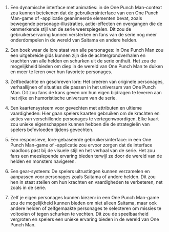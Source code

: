 1. Een dynamische interface met animaties:
 in de One Punch Man-context zou kunnen betekenen dat de gebruikersinterface van een One Punch Man-game of -applicatie geanimeerde elementen bevat, zoals bewegende personage-illustraties, actie-effecten en overgangen die de kenmerkende stijl van de serie weerspiegelen. 
 Dit zou de gebruikerservaring kunnen versterken en fans van de serie nog meer onderdompelen in de wereld van Saitama en andere helden. 

2. Een boek waar de lore staat van alle personages:
 in One Punch Man zou een uitgebreide gids kunnen zijn die de achtergrondverhalen en krachten van alle helden en schurken uit de serie onthult. 
 Het zou de mogelijkheid bieden om diep in de wereld van One Punch Man te duiken en meer te leren over hun favoriete personages.

3. Zelfbedachte en geschreven lore:
 Het creëren van originele personages, verhaallijnen of situaties die passen in het universum van One Punch Man. 
 Dit zou fans de kans geven om hun eigen bijdragen te leveren aan het rijke en humoristische universum van de serie.

4. Een kaartensysteem voor gevechten met attributen en ultieme vaardigheden:
 Hier gaan spelers kaarten gebruiken om de krachten en acties van verschillende personages te vertegenwoordigen. 
 Elke kaart zou unieke eigenschappen kunnen hebben die de strategieën van spelers beïnvloeden tijdens gevechten.

5. Een responsieve, lore-gebaseerde gebruikersinterface:
 in een One Punch Man-game of -applicatie zou ervoor zorgen dat de interface naadloos past bij de visuele stijl en het verhaal van de serie. 
 Het zou fans een meeslepende ervaring bieden terwijl ze door de wereld van de helden en monsters navigeren.

6. Een gear-systeem:
 De spelers uitrustingen kunnen verzamelen en aanpassen voor personages zoals Saitama of andere helden. 
 Dit zou hen in staat stellen om hun krachten en vaardigheden te verbeteren, net zoals in de serie.

7. Zelf je eigen personages kunnen kiezen:
 in een One Punch Man-game zou de mogelijkheid kunnen bieden om niet alleen Saitama, maar ook andere helden of zelfgemaakte personages te selecteren om missies te voltooien of tegen schurken te vechten. 
 Dit zou de speelbaarheid vergroten en spelers een unieke ervaring bieden in de wereld van One Punch Man.
